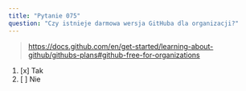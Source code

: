```yaml
---
title: "Pytanie 075"
question: "Czy istnieje darmowa wersja GitHuba dla organizacji?"
---
```


> https://docs.github.com/en/get-started/learning-about-github/githubs-plans#github-free-for-organizations
1. [x] Tak  
1. [ ] Nie  
